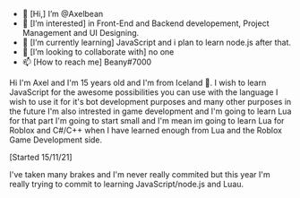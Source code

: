 - 👋 [Hi,] I’m @Axelbean
- 👀 [I’m interested] in Front-End and Backend developement, Project Management and UI Designing.
- 🌱 [I’m currently learning] JavaScript and i plan to learn node.js after that.
- 💞️ [I’m looking to collaborate with] no one
- 📫 [How to reach me] Beany#7000

Hi I'm Axel and I'm 15 years old and I'm from Iceland 👋. I wish to learn JavaScript for the awesome possibilities you can use with the language I wish to use it for it's bot development purposes and many other purposes in the future I'm also intrested in game development and I'm going to learn Lua for that part I'm going to start small and I'm mean im going to learn Lua for Roblox and C#/C++ when I have learned enough from Lua and the Roblox Game Development side.

[Started 15/11/21]

I've taken many brakes and I'm never really commited but this year I'm really trying to commit to learning JavaScript/node.js and Luau.

<!---
Axelbean/Axelbean is a ✨ special ✨ repository because its `README.md` (this file) appears on your GitHub profile.
You can click the Preview link to take a look at your changes.
--->
